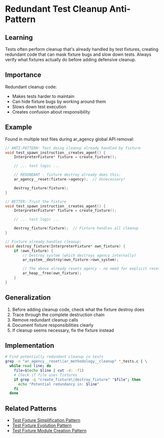 # Redundant Test Cleanup Anti-Pattern

## Learning
Tests often perform cleanup that's already handled by test fixtures, creating redundant code that can mask fixture bugs and slow down tests. Always verify what fixtures actually do before adding defensive cleanup.

## Importance
Redundant cleanup code:
- Makes tests harder to maintain
- Can hide fixture bugs by working around them
- Slows down test execution
- Creates confusion about responsibility

## Example
Found in multiple test files during ar_agency global API removal:
```c
// ANTI-PATTERN: Test doing cleanup already handled by fixture
void test_spawn_instruction__creates_agent() {
    InterpreterFixture* fixture = create_fixture();

    // ... test logic ...

    // REDUNDANT - fixture destroy already does this:
    ar_agency__reset(fixture->agency);  // Unnecessary!

    destroy_fixture(fixture);
}

// BETTER: Trust the fixture
void test_spawn_instruction__creates_agent() {
    InterpreterFixture* fixture = create_fixture();

    // ... test logic ...

    destroy_fixture(fixture);  // Fixture handles all cleanup
}

// Fixture already handles cleanup:
void destroy_fixture(InterpreterFixture* own_fixture) {
    if (own_fixture) {
        // Destroy system (which destroys agency internally)
        ar_system__destroy(own_fixture->own_system);

        // The above already resets agency - no need for explicit reset!
        ar_heap__free(own_fixture);
    }
}
```

## Generalization
1. Before adding cleanup code, check what the fixture destroy does
2. Trace through the complete destruction chain
3. Remove redundant cleanup calls
4. Document fixture responsibilities clearly
5. If cleanup seems necessary, fix the fixture instead

## Implementation
```bash
# Find potentially redundant cleanup in tests
grep -n "ar_agency__reset\|ar_methodology__cleanup" *_tests.c | \
  while read line; do
    file=$(echo $line | cut -d: -f1)
    # Check if file uses fixtures
    if grep -q "create_fixture\|destroy_fixture" "$file"; then
      echo "Potential redundancy in: $line"
    fi
  done
```

## Related Patterns
- [Test Fixture Simplification Pattern](test-fixture-simplification-pattern.md)
- [Test Fixture Evolution Pattern](test-fixture-evolution-pattern.md)
- [Test Fixture Module Creation Pattern](test-fixture-module-creation-pattern.md)